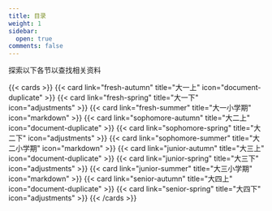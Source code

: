 ```yaml
---
title: 目录
weight: 1
sidebar:
  open: true
comments: false
---
```


探索以下各节以查找相关资料

<!--more-->

{{< cards >}}
  {{< card link="fresh-autumn" title="大一上" icon="document-duplicate" >}}
  {{< card link="fresh-spring" title="大一下" icon="adjustments" >}}
  {{< card link="fresh-summer" title="大一小学期" icon="markdown" >}}
  {{< card link="sophomore-autumn" title="大二上" icon="document-duplicate" >}}
  {{< card link="sophomore-spring" title="大二下" icon="adjustments" >}}
  {{< card link="sophomore-summer" title="大二小学期" icon="markdown" >}}
  {{< card link="junior-autumn" title="大三上" icon="document-duplicate" >}}
  {{< card link="junior-spring" title="大三下" icon="adjustments" >}}
  {{< card link="junior-summer" title="大三小学期" icon="markdown" >}}
  {{< card link="senior-autumn" title="大四上" icon="document-duplicate" >}}
  {{< card link="senior-spring" title="大四下" icon="adjustments" >}}
{{< /cards >}}
